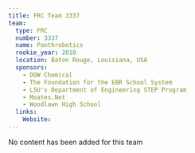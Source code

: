 ```yaml
---
title: FRC Team 3337
team:
  type: FRC
  number: 3337
  name: Panthrobotics
  rookie_year: 2010
  location: Baton Rouge, Louisiana, USA
  sponsors:
    - DOW Chemical
    - The Foundation for the EBR School System
    - LSU's Department of Engineering STEP Program
    - Moates.Net
    - Woodlawn High School
  links:
    Website: 
---
```

No content has been added for this team